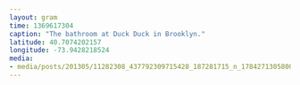 ```yaml
---
layout: gram
time: 1369617304
caption: "The bathroom at Duck Duck in Brooklyn."
latitude: 40.7074202157
longitude: -73.9428218524
media:
- media/posts/201305/11282308_437792309715428_187281715_n_17842713058000351.jpg
---
```

